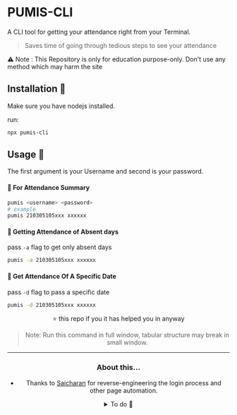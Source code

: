 
# PUMIS-CLI

A CLI tool for getting your attendance right from your Terminal.
> Saves time of going through tedious steps to see your attendance

⚠ Note : This Repository is only for education purpose-only. Don't use any method which may harm the site
>


## Installation 🤖
Make sure you have nodejs installed.

run:
```bash
npx pumis-cli
 ```

## Usage 🔎


The first argument is your Username and second is your password.

#### 📜 For Attendance Summary
```bash
pumis <username> <password>
# example
pumis 210305105xxx xxxxxx
```

#### 🛌   Getting Attendance of Absent days
pass `-a` flag to get only absent days
```bash
pumis -a 210305105xxx xxxxxx
```

####  📅 Get Attendance Of A Specific Date
pass `-d` flag to pass a specific date
```bash
pumis -d 210305105xxx xxxxxx
```

<div align="center">  ⭐ this repo if you it has helped you in anyway <div/>

> Note: Run this command in full window, tabular structure may break in small window.

<hr>

###  About this...

+ Thanks to [Saicharan](https://github.com/SaicharanKandukuri) for reverse-engineering the login process and other page automation.

<details>
<summary> To do 📝 </summary>
implement a Login for default user, so don't have to enter username and password everytime
